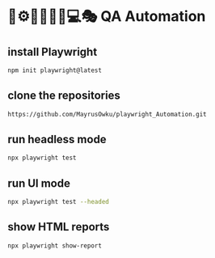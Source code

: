# 🤖⚙️🔧🦾👩‍💻💻🎭 QA Automation


## install Playwright 

```sh
npm init playwright@latest
```
## clone the repositories

```sh
https://github.com/MayrusOwku/playwright_Automation.git
```

## run headless mode 

```sh
npx playwright test
```

## run UI mode 

```sh
npx playwright test --headed
```

## show HTML reports

```sh
npx playwright show-report
```


